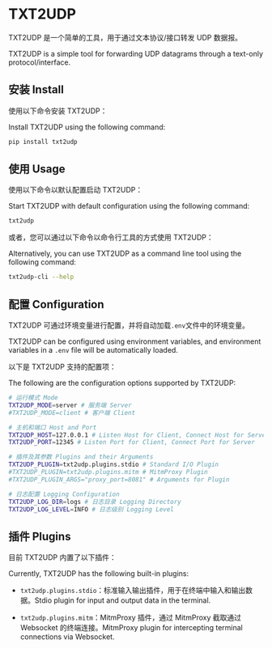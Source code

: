 # TXT2UDP

TXT2UDP 是一个简单的工具，用于通过文本协议/接口转发 UDP 数据报。

TXT2UDP is a simple tool for forwarding UDP datagrams through a text-only protocol/interface.

## 安装 Install

使用以下命令安装 TXT2UDP：

Install TXT2UDP using the following command:

```sh
pip install txt2udp
```

## 使用 Usage

使用以下命令以默认配置启动 TXT2UDP：

Start TXT2UDP with default configuration using the following command:

```sh
txt2udp
```

或者，您可以通过以下命令以命令行工具的方式使用 TXT2UDP：

Alternatively, you can use TXT2UDP as a command line tool using the following command:

```sh
txt2udp-cli --help
```

## 配置 Configuration

TXT2UDP 可通过环境变量进行配置，并将自动加载`.env`文件中的环境变量。

TXT2UDP can be configured using environment variables, and environment variables in a `.env` file will be automatically loaded.

以下是 TXT2UDP 支持的配置项：

The following are the configuration options supported by TXT2UDP:

```sh
# 运行模式 Mode
TXT2UDP_MODE=server # 服务端 Server
#TXT2UDP_MODE=client # 客户端 Client

# 主机和端口 Host and Port
TXT2UDP_HOST=127.0.0.1 # Listen Host for Client, Connect Host for Server
TXT2UDP_PORT=12345 # Listen Port for Client, Connect Port for Server

# 插件及其参数 Plugins and their Arguments
TXT2UDP_PLUGIN=txt2udp.plugins.stdio # Standard I/O Plugin
#TXT2UDP_PLUGIN=txt2udp.plugins.mitm # MitmProxy Plugin
#TXT2UDP_PLUGIN_ARGS="proxy_port=8081" # Arguments for Plugin

# 日志配置 Logging Configuration
TXT2UDP_LOG_DIR=logs # 日志目录 Logging Directory
TXT2UDP_LOG_LEVEL=INFO # 日志级别 Logging Level
```

## 插件 Plugins

目前 TXT2UDP 内置了以下插件：

Currently, TXT2UDP has the following built-in plugins:

- `txt2udp.plugins.stdio`：标准输入输出插件，用于在终端中输入和输出数据。Stdio plugin for input and output data in the terminal.

- `txt2udp.plugins.mitm`：MitmProxy 插件，通过 MitmProxy 截取通过 Websocket 的终端连接。MitmProxy plugin for intercepting terminal connections via Websocket.